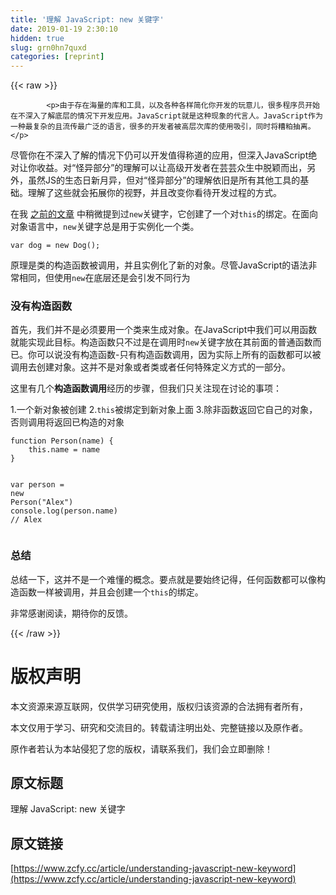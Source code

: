 ```yaml
---
title: '理解 JavaScript: new 关键字' 
date: 2019-01-19 2:30:10
hidden: true
slug: grn0hn7quxd
categories: [reprint]
---
```


{{< raw >}}

            <p>由于存在海量的库和工具，以及各种各样简化你开发的玩意儿，很多程序员开始在不深入了解底层的情况下开发应用。JavaScript就是这种现象的代言人。JavaScript作为一种最复杂的且流传最广泛的语言，很多的开发者被高层次库的使用吸引，同时将糟粕抽离。</p>
<p>尽管你在不深入了解的情况下仍可以开发值得称道的应用，但深入JavaScript绝对让你收益。对“怪异部分”的理解可以让高级开发者在芸芸众生中脱颖而出，另外，虽然JS的生态日新月异，但对“怪异部分”的理解依旧是所有其他工具的基础。理解了这些就会拓展你的视野，并且改变你看待开发过程的方式。</p>
<p>在我 <a href="https://hackernoon.com/understanding-javascript-the-this-keyword-4de325d77f68">之前的文章</a> 中稍微提到过<code>new</code>关键字，它创建了一个对<code>this</code>的绑定。在面向对象语言中，<code>new</code>关键字总是用于实例化一个类。</p>
<pre><code class="hljs haxe"><span class="hljs-keyword">var</span> dog = <span class="hljs-keyword">new</span> <span class="hljs-type">Dog</span>();
</code></pre><p>原理是类的构造函数被调用，并且实例化了新的对象。尽管JavaScript的语法非常相同，但使用<code>new</code>在底层还是会引发不同行为</p>
<h3>没有构造函数</h3>
<p>首先，我们并不是必须要用一个类来生成对象。在JavaScript中我们可以用函数就能实现此目标。构造函数只不过是在调用时<code>new</code>关键字放在其前面的普通函数而已。你可以说没有构造函数-只有构造函数调用，因为实际上所有的函数都可以被调用去创建对象。这并不是对象或者类或者任何特殊定义方式的一部分。</p>
<p>这里有几个<strong>构造函数调用</strong>经历的步骤，但我们只关注现在讨论的事项：</p>
<p>1.一个新对象被创建
2.<code>this</code>被绑定到新对象上面
3.除非函数返回它自己的对象，否则调用将返回已构造的对象</p>
<pre><code class="hljs javascript"><span class="hljs-function"><span class="hljs-keyword">function</span> <span class="hljs-title">Person</span>(<span class="hljs-params">name</span>) </span>{
    <span class="hljs-keyword">this</span>.name = name
}

<span class="hljs-keyword">var</span> person = <span class="hljs-keyword">new</span> Person(<span class="hljs-string">"Alex"</span>)
<span class="hljs-built_in">console</span>.log(person.name) <span class="hljs-comment">// Alex</span>
</code></pre><h3>总结</h3>
<p>总结一下，这并不是一个难懂的概念。要点就是要始终记得，任何函数都可以像构造函数一样被调用，并且会创建一个<code>this</code>的绑定。</p>
<p>非常感谢阅读，期待你的反馈。</p>

          
{{< /raw >}}

# 版权声明
本文资源来源互联网，仅供学习研究使用，版权归该资源的合法拥有者所有，

本文仅用于学习、研究和交流目的。转载请注明出处、完整链接以及原作者。

原作者若认为本站侵犯了您的版权，请联系我们，我们会立即删除！

## 原文标题
理解 JavaScript: new 关键字

## 原文链接
[https://www.zcfy.cc/article/understanding-javascript-new-keyword](https://www.zcfy.cc/article/understanding-javascript-new-keyword)

